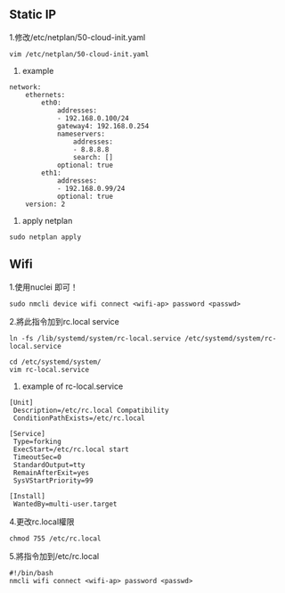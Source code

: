 ## Static IP

1.修改/etc/netplan/50-cloud-init.yaml

```
vim /etc/netplan/50-cloud-init.yaml
```

1. example

```
network:
    ethernets:
        eth0:
            addresses:
            - 192.168.0.100/24
            gateway4: 192.168.0.254
            nameservers:
                addresses:
                - 8.8.8.8
                search: []
            optional: true
        eth1:
            addresses:
            - 192.168.0.99/24
            optional: true
    version: 2
```

1. apply netplan

```
sudo netplan apply
```

## Wifi

1.使用nuclei 即可！

```
sudo nmcli device wifi connect <wifi-ap> password <passwd>
```

2.將此指令加到rc.local service

```
ln -fs /lib/systemd/system/rc-local.service /etc/systemd/system/rc-local.service

cd /etc/systemd/system/
vim rc-local.service
```

1. example of rc-local.service

```
[Unit]
 Description=/etc/rc.local Compatibility
 ConditionPathExists=/etc/rc.local

[Service]
 Type=forking
 ExecStart=/etc/rc.local start
 TimeoutSec=0
 StandardOutput=tty
 RemainAfterExit=yes
 SysVStartPriority=99

[Install]
 WantedBy=multi-user.target
```

4.更改rc.local權限

```
chmod 755 /etc/rc.local
```

5.將指令加到/etc/rc.local

```
#!/bin/bash
nmcli wifi connect <wifi-ap> password <passwd>
```



